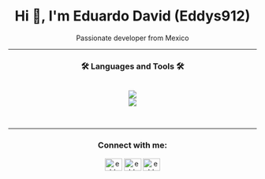 <h1 align="center">Hi 👋, I'm Eduardo David (Eddys912)</h1>
<p align="center">Passionate developer from Mexico</p>

<hr/>

<h3 align="center">🛠 Languages and Tools 🛠</h3><br>
<div align="center">
  <a href="https://skillicons.dev">
    <img src="https://skillicons.dev/icons?i=java,py,html,css"/> <br>
    <img src="https://skillicons.dev/icons?i=vscode,github,git,mongodb,mysql"/>
  </a>
</div>

<br><hr/>

<h3 align="center">Connect with me:</h3>
<div align="center">
  <a href="https://github.com/eddys912" target="blank"><img align="center" src="https://raw.githubusercontent.com/rahuldkjain/github-profile-readme-generator/master/src/images/icons/Social/github.svg" alt="eddys912" height="25" width="35" /></a>
  <a href="https://www.facebook.com/profile.php?id=61557053800848&ref=xav_ig_profile_web" target="blank"><img align="center" src="https://raw.githubusercontent.com/rahuldkjain/github-profile-readme-generator/master/src/images/icons/Social/facebook.svg" alt="eddy araujo" height="25" width="35" /></a>
  <a href="https://instagram.com/eddys912" target="blank"><img align="center" src="https://raw.githubusercontent.com/rahuldkjain/github-profile-readme-generator/master/src/images/icons/Social/instagram.svg" alt="eddys_912" height="25" width="35" /></a>
</div>
